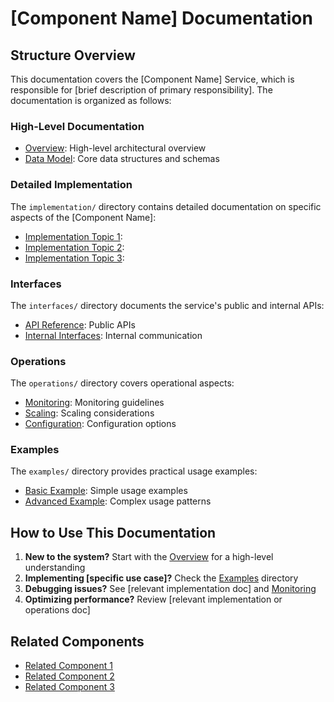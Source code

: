 # \[Component Name\] Documentation

## Structure Overview

This documentation covers the \[Component Name\] Service, which is responsible for \[brief description of primary responsibility\]. The documentation is organized as follows:

### High-Level Documentation

* [Overview](./overview.md): High-level architectural overview
* [Data Model](./data_model.md): Core data structures and schemas

### Detailed Implementation

The `implementation/` directory contains detailed documentation on specific aspects of the \[Component Name\]:

* [Implementation Topic 1](./implementation/topic1.md): <!-- Description of implementation topic 1 -->
* [Implementation Topic 2](./implementation/topic2.md): <!-- Description of implementation topic 2 -->
* [Implementation Topic 3](./implementation/topic3.md): <!-- Description of implementation topic 3 -->
  <!-- Add or remove implementation topics as needed -->

### Interfaces

The `interfaces/` directory documents the service's public and internal APIs:

* [API Reference](./interfaces/api.md): Public APIs
* [Internal Interfaces](./interfaces/internal.md): Internal communication

### Operations

The `operations/` directory covers operational aspects:

* [Monitoring](./operations/monitoring.md): Monitoring guidelines
* [Scaling](./operations/scaling.md): Scaling considerations
* [Configuration](./operations/configuration.md): Configuration options

### Examples

The `examples/` directory provides practical usage examples:

* [Basic Example](./examples/basic_example.md): Simple usage examples
* [Advanced Example](./examples/advanced_example.md): Complex usage patterns

## How to Use This Documentation

<!-- Customize this section based on component-specific guidance -->


1. **New to the system?** Start with the [Overview](./overview.md) for a high-level understanding
2. **Implementing \[specific use case\]?** Check the [Examples](./examples/) directory
3. **Debugging issues?** See \[relevant implementation doc\] and [Monitoring](./operations/monitoring.md)
4. **Optimizing performance?** Review \[relevant implementation or operations doc\]

## Related Components

<!-- List related components with links to their documentation -->

* [Related Component 1](../related_component1/)
* [Related Component 2](../related_component2.md)
* [Related Component 3](../related_component3.md)


